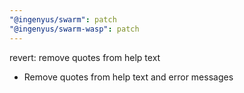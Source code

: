 ```yaml
---
"@ingenyus/swarm": patch
"@ingenyus/swarm-wasp": patch
---
```


revert: remove quotes from help text

- Remove quotes from help text and error messages
